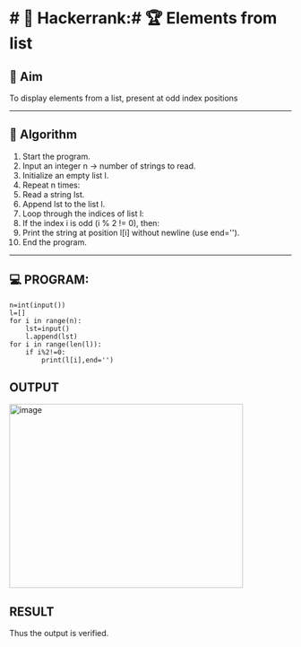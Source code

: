 # # 🔢 Hackerrank:# 🏆 Elements from list

## 🎯 Aim

To display elements from a list, present at odd index positions

---

## 🧠 Algorithm

1. Start the program.
2. Input an integer n → number of strings to read.
3. Initialize an empty list l.
4. Repeat n times:
5. Read a string lst.
6. Append lst to the list l.
7. Loop through the indices of list l:
8. If the index i is odd (i % 2 != 0), then:
9. Print the string at position l[i] without newline (use end='').
10. End the program.

---

## 💻 PROGRAM:
~~~
n=int(input())
l=[]
for i in range(n):
    lst=input()
    l.append(lst)
for i in range(len(l)):
    if i%2!=0:
        print(l[i],end='')
~~~

## OUTPUT
<img width="417" height="328" alt="image" src="https://github.com/user-attachments/assets/69062ed7-7210-47e5-96f7-c2ce7fce96f3" />


## RESULT
Thus the output is verified.
